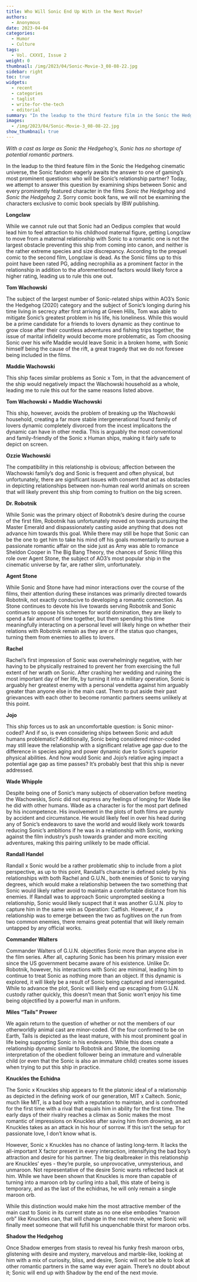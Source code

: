 ```yaml
---
title: Who Will Sonic End Up With in the Next Movie?
authors:
  - Anonymous
date: 2023-04-04
categories:
  - Humor
  - Culture
tags:
  - Vol. CXXVI, Issue 2
weight: 0
thumbnail: /img/2023/04/Sonic-Movie-3_08-08-22.jpg
sidebar: right
toc: true
widgets:
  - recent
  - categories
  - taglist
  - write-for-the-tech
  - editorial
summary: "In the leadup to the third feature film in the Sonic the Hedgehog cinematic universe, the Sonic fandom eagerly awaits the answer to one of gaming’s most prominent questions: who will be Sonic’s relationship partner?"
images:
  - /img/2023/04/Sonic-Movie-3_08-08-22.jpg
show_thumbnail: true
---
```

_With a cast as large as Sonic the Hedgehog's, Sonic has no shortage of potential romantic partners._

In the leadup to the third feature film in the Sonic the Hedgehog cinematic universe, the Sonic fandom eagerly awaits the answer to one of gaming’s most prominent questions: who will be Sonic’s relationship partner? Today, we attempt to answer this question by examining ships between Sonic and every prominently featured character in the films _Sonic the Hedgehog_ and _Sonic the Hedgehog 2_. Sorry comic book fans, we will not be examining the characters exclusive to comic book specials by IBW publishing.

**Longclaw**

While we cannot rule out that Sonic had an Oedipus complex that would lead him to feel attraction to his childhood maternal figure, getting Longclaw to move from a maternal relationship with Sonic to a romantic one is not the largest obstacle preventing this ship from coming into canon, and neither is the rather extreme species and size discrepancy. According to the prequel comic to the second film, Longclaw is dead. As the Sonic films up to this point have been rated PG, adding necrophilia as a prominent factor in the relationship in addition to the aforementioned factors would likely force a higher rating, leading us to rule this one out.

**Tom Wachowski**

The subject of the largest number of Sonic-related ships within AO3’s Sonic the Hedgehog (2020) category and the subject of Sonic’s longing during his time living in secrecy after first arriving at Green Hills, Tom was able to mitigate Sonic’s greatest problem in his life, his loneliness. While this would be a prime candidate for a friends to lovers dynamic as they continue to grow close after their countless adventures and fishing trips together, the issue of marital infidelity would become more problematic, as Tom choosing Sonic over his wife Maddie would leave Sonic in a broken home, with Sonic himself being the cause of the rift, a great tragedy that we do not foresee being included in the films.

**Maddie Wachowski**

This ship faces similar problems as Sonic x Tom, in that the advancement of the ship would negatively impact the Wachowski household as a whole, leading me to rule this out for the same reasons listed above.

**Tom Wachowski + Maddie Wachowski**

This ship, however, avoids the problem of breaking up the Wachowski household, creating a far more stable intergenerational found family of lovers dynamic completely divorced from the incest implicaitons the dynamic can have in other media. This is arguably the most conventional and family-friendly of the Sonic x Human ships, making it fairly safe to depict on screen.

**Ozzie Wachowski**

The compatibility in this relationship is obvious; affection between the Wachowski family’s dog and Sonic is frequent and often physical, but unfortunately, there are significant issues with consent that act as obstacles in depicting relationships between non-human real world animals on screen that will likely prevent this ship from coming to fruition on the big screen.

**Dr. Robotnik**

While Sonic was the primary object of Robotnik’s desire during the course of the first film, Robotnik has unfortunately moved on towards pursuing the Master Emerald and dispassionately casting aside anything that does not advance him towards this goal. While there may still be hope that Sonic can be the one to get him to take his mind off his goals momentarily to pursue a passionate romantic affair on the side just as Amy was able to romance Sheldon Cooper in The Big Bang Theory, the chances of Sonic filling this role over Agent Stone, the subject of AO3’s most popular ship in the cinematic universe by far, are rather slim, unfortunately.

**Agent Stone**

While Sonic and Stone have had minor interactions over the course of the films, their attention during these instances was primarily directed towards Robotnik, not exactly conducive to developing a romantic connection. As Stone continues to devote his live towards serving Robotnik and Sonic continues to oppose his schemes for world domination, they are likely to spend a fair amount of time together, but them spending this time meaningfully interacting on a personal level will likely hinge on whether their relations with Robotnik remain as they are or if the status quo changes, turning them from enemies to allies to lovers.

**Rachel**

Rachel’s first impression of Sonic was overwhelmingly negative, with her having to be physically restrained to prevent her from exercising the full extent of her wrath on Sonic. After crashing her wedding and ruining the most important day of her life, by turning it into a military operation, Sonic is arguably her greatest enemy with a personal vendetta against him arguably greater than anyone else in the main cast. Them to put aside their past grievances with each other to become romantic partners seems unlikely at this point.

**Jojo**

This ship forces us to ask an uncomfortable question: is Sonic minor-coded? And if so, is even considering ships between Sonic and adult humans problematic? Additionally, Sonic being considered minor-coded may still leave the relationship with a significant relative age gap due to the difference in species aging and power dynamic due to Sonic’s superior physical abilities. And how would Sonic and Jojo’s relative aging impact a potential age gap as time passes? It’s probably best that this ship is never addressed.

**Wade Whipple**

Despite being one of Sonic’s many subjects of observation before meeting the Wachowskis, Sonic did not express any feelings of longing for Wade like he did with other humans. Wade as a character is for the most part defined by his incompetence. His involvement in the plots of both films are purely by accident and circumstance. He would likely feel in over his head during any of Sonic’s endeavors to save the world and would likely work towards reducing Sonic’s ambitions if he was in a relationship with Sonic, working against the film industry’s push towards grander and more exciting adventures, making this pairing unlikely to be made official.

**Randall Handel**

Randall x Sonic would be a rather problematic ship to include from a plot perspective, as up to this point, Randall’s character is defined solely by his relationships with both Rachel and G.U.N., both enemies of Sonic to varying degrees, which would make a relationship between the two something that Sonic would likely rather avoid to maintain a comfortable distance from his enemies. If Randall was to approach Sonic unprompted seeking a relationship, Sonic would likely suspect that it was another G.U.N. ploy to capture him in the same vein as Operation: Catfish. However, if a relationship was to emerge between the two as fugitives on the run from two common enemies, there remains great potential that will likely remain untapped by any official works.

**Commander Walters**

Commander Walters of G.U.N. objectifies Sonic more than anyone else in the film series. After all, capturing Sonic has been his primary mission ever since the US government became aware of his existence. Unlike Dr. Robotnik, however, his interactions with Sonic are minimal, leading him to continue to treat Sonic as nothing more than an object. If this dynamic is explored, it will likely be a result of Sonic being captured and interrogated. While to advance the plot, Sonic will likely end up escaping from G.U.N. custody rather quickly, this doesn’t mean that Sonic won’t enjoy his time being objectified by a powerful man in uniform.

**Miles “Tails” Prower**

We again return to the question of whether or not the members of our otherworldly animal cast are minor-coded. Of the four confirmed to be on Earth, Tails is depicted as the least mature, with his most prominent goal in life being supporting Sonic in his endeavors. While this does create a relationship dynamic similar to Robotnik and Stone, the looming interpretation of the obedient follower being an immature and vulnerable child (or even that the Sonic is also an immature child) creates some issues when trying to put this ship in practice.

**Knuckles the Echidna**

The Sonic x Knuckles ship appears to fit the platonic ideal of a relationship as depicted in the defining work of our generation, MIT x Caltech. Sonic, much like MIT, is a bad boy with a reputation to maintain, and is confronted for the first time with a rival that equals him in ability for the first time. The early days of their rivalry reaches a climax as Sonic makes the most romantic of impressions on Knuckles after saving him from drowning, an act Knuckles takes as an attack in his hour of sorrow. If this isn’t the setup for passionate love, I don’t know what is.

However, Sonic x Knuckles has no chance of lasting long-term. It lacks the all-important X factor present in every interaction, intensifying the bad boy’s attraction and desire for his partner. The big dealbreaker in this relationship are Knuckles’ eyes - they’re purple, so unprovocative, unmysterious, and unmaroon. Not representative of the desire Sonic wants reflected back at him. While we have been shown that Knuckles is more than capable of turning into a maroon orb by curling into a ball, this state of being is temporary, and as the last of the echidnas, he will only remain a single maroon orb.

While this distinction would make him the most attractive member of the main cast to Sonic in its current state as no one else embodies “maroon orb” like Knuckles can, that will change in the next movie, where Sonic will finally meet someone that will fufill his unquenchable thirst for maroon orbs.

**Shadow the Hedgehog**

Once Shadow emerges from stasis to reveal his funky fresh maroon orbs, glistening with desire and mystery, marvelous and marble-like, looking at him with a mix of curiosity, bliss, and desire, Sonic will not be able to look at other romantic partners in the same way ever again. There’s no doubt about it; Sonic will end up with Shadow by the end of the next movie.